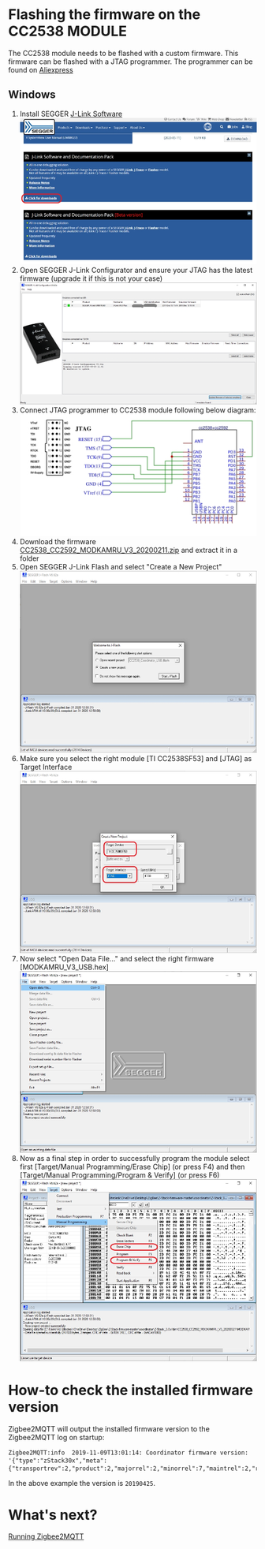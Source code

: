 ---
---
# Flashing the firmware on the CC2538 MODULE
The CC2538 module needs to be flashed with a custom firmware. This firmware can be flashed with a JTAG programmer.
The programmer can be found on [Aliexpress](https://www.aliexpress.com/wholesale?catId=0&initiative_id=SB_20191108075039&SearchText=jlink+V8+jtag)

## Windows
1. Install SEGGER [J-Link Software](https://www.segger.com/downloads/jlink/)
![](../images/cc2538-jtag-2.jpg)
2. Open SEGGER J-Link Configurator and ensure your JTAG has the latest firmware (upgrade it if this is not your case)
![](../images/cc2538-jtag-3.jpg)
3. Connect JTAG programmer to CC2538 module following below diagram:
![](../images/cc2538-jtag-1.jpg)
4. Download the firmware [CC2538_CC2592_MODKAMRU_V3_20200211.zip](https://github.com/Koenkk/Z-Stack-firmware/blob/master/coordinator/Z-Stack_3.0.x/bin/CC2538_CC2592_MODKAMRU_V3_20200211.zip) and extract it in a folder
5. Open SEGGER J-Link Flash and select "Create a New Project"
![](../images/cc2538-jtag-4.jpg)
6. Make sure you select the right module [TI CC2538SF53] and [JTAG] as Target Interface
![](../images/cc2538-jtag-5.jpg)
7. Now select "Open Data File..." and select the right firmware [MODKAMRU_V3_USB.hex]
![](../images/cc2538-jtag-6.jpg)
8. Now as a final step in order to successfully program the module select first [Target/Manual Programming/Erase Chip] (or press F4) and then [Target/Manual Programming/Program & Verify] (or press F6)
![](../images/cc2538-jtag-7.jpg)


# How-to check the installed firmware version
Zigbee2MQTT will output the installed firmware version to the Zigbee2MQTT log on startup:
```
Zigbee2MQTT:info  2019-11-09T13:01:14: Coordinator firmware version: '{"type":"zStack30x","meta":{"transportrev":2,"product":2,"majorrel":2,"minorrel":7,"maintrel":2,"revision":20190425}}'
```

In the above example the version is `20190425`.

# What's next?
[Running Zigbee2MQTT](running_zigbee2mqtt.md)
